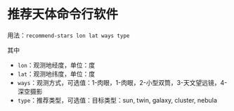# 推荐天体命令行软件
用法：`recommend-stars lon lat ways type`

其中
- `lon`：观测地经度，单位：度
- `lat`：观测地纬度，单位：度
- `ways`：观测方式，可选值：1-肉眼，1-肉眼，2-小型双筒，3-天文望远镜，4-深空摄影
- `type`：推荐类型，可选值：目标类型：sun, twin, galaxy, cluster, nebula
